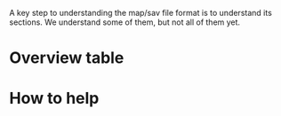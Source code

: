 A key step to understanding the map/sav file format is to understand its sections.
We understand some of them, but not all of them yet.

# Overview table

# How to help